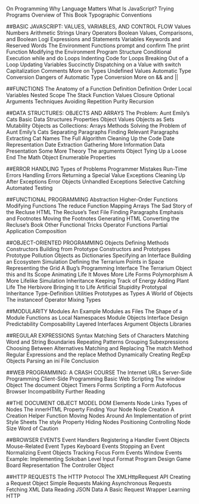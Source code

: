 On Programming
Why Language Matters
What Is JavaScript?
Trying Programs
Overview of This Book
Typographic Conventions 

##BASIC JAVASCRIPT: VALUES, VARIABLES, AND CONTROL FLOW 
	Values 
	Numbers 
	Arithmetic
	Strings 
	Unary Operators
	Boolean Values, Comparisons, and Boolean Logi
	Expressions and Statements
	Variables
	Keywords and Reserved Words
	The Environment
	Functions
	prompt and confirm
	The print Function
	Modifying the Environment 
	Program Structure 
	Conditional Execution
	while and do Loops
	Indenting Code
	for Loops
	Breaking Out of a Loop 
	Updating Variables Succinctly
	Dispatching on a Value with switch 
	Capitalization
	Comments
	More on Types
	Undefined Values 
	Automatic Type Conversion 
	Dangers of Automatic Type Conversion
	More on && and || 

##FUNCTIONS
	The Anatomy of a Function Definition
	Definition Order 
	Local Variables
	Nested Scope
	The Stack
	Function Values
	Closure 
	Optional Arguments
	Techniques
	Avoiding Repetition
	Purity 
	Recursion

##DATA STRUCTURES: OBJECTS AND ARRAYS
	The Problem: Aunt Emily’s Cats
	Basic Data Structures
	Properties
	Object Values
	Objects as Sets
	Mutability
	Objects as Collections: Arrays
	Methods 
	Solving the Problem of Aunt Emily’s Cats 
	Separating Paragraphs
	Finding Relevant Paragraphs
	Extracting Cat Names
	The Full Algorithm
	Cleaning Up the Code
	Date Representation
	Date Extraction
	Gathering More Information
	Data Presentation 
	Some More Theory 
	The arguments Object
	Tying Up a Loose End
	The Math Object 
	Enumerable Properties

##ERROR HANDLING
	Types of Problems 
	Programmer Mistakes
	Run-Time Errors
	Handling Errors
	Returning a Special Value 
	Exceptions
	Cleaning Up After Exceptions
	Error Objects
	Unhandled Exceptions
	Selective Catching
	Automated Testing 

##FUNCTIONAL PROGRAMMING
	Abstraction
	Higher-Order Functions 
	Modifying Functions
	The reduce Function
	Mapping Arrays
	The Sad Story of the Recluse
	HTML 
	The Recluse’s Text File 
	Finding Paragraphs
	Emphasis and Footnotes 
	Moving the Footnotes
	Generating HTML
	Converting the Recluse’s Book
	Other Functional Tricks 
	Operator Functions
	Partial Application
	Composition

##OBJECT-ORIENTED PROGRAMMING
	Objects 
	Defining Methods 
	Constructors
	Building from Prototype 
	Constructors and Prototypes
	Prototype Pollution
	Objects as Dictionaries 
	Specifying an Interface 
	Building an Ecosystem Simulation
	Defining the Terrarium 
	Points in Space
	Representing the Grid
	A Bug’s Programming Interface
	The Terrarium Object
	this and Its Scope
	Animating Life
	It Moves
	More Life Forms
	Polymorphism
	A More Lifelike Simulation
	Inheritance
	Keeping Track of Energy 
	Adding Plant Life 
	The Herbivore
	Bringing It to Life
	Artificial Stupidity
	Prototypal Inheritance 
	Type-Definition Utilities 
	Prototypes as Types
	A World of Objects
	The instanceof Operator 
	Mixing Types

##MODULARITY
	Modules 
	An Example
	Modules as Files 
	The Shape of a Module
	Functions as Local Namespaces
	Module Objects
	Interface Design 
	Predictability
	Composability
	Layered Interfaces
	Argument Objects 
	Libraries


##REGULAR EXPRESSIONS
	Syntax 
	Matching Sets of Characters
	Matching Word and String Boundaries 
	Repeating Patterns
	Grouping Subexpressions 
	Choosing Between Alternatives
	Matching and Replacing 
	The match Method 
	Regular Expressions and the replace Method 
	Dynamically Creating RegExp Objects 
	Parsing an ini File
	Conclusion

##WEB PROGRAMMING: A CRASH COURSE
	The Internet
	URLs 
	Server-Side Programming 
	Client-Side Programming 
	Basic Web Scripting
	The window Object 
	The document Object
	Timers 
	Forms 
	Scripting a Form 
	Autofocus
	Browser Incompatibility 
	Further Reading

##THE DOCUMENT OBJECT MODEL
	DOM Elements
	Node Links
	Types of Nodes
	The innerHTML Property 
	Finding Your Node 
	Node Creation
	A Creation Helper Function
	Moving Nodes Around
	An Implementation of print
	Style Sheets 
	The style Property
	Hiding Nodes
	Positioning
	Controlling Node Size
	Word of Caution

##BROWSER EVENTS
	Event Handlers
	Registering a Handler
	Event Objects
	Mouse-Related Event Types 
	Keyboard Events
	Stopping an Event 
	Normalizing Event Objects 
	Tracking Focus
	Form Events
	Window Events
	Example: Implementing Sokoban
	Level Input Format
	Program Design
	Game Board Representation 
	The Controller Object

##HTTP REQUESTS
	The HTTP Protocol 
	The XMLHttpRequest API 
	Creating a Request Object 
	Simple Requests
	Making Asynchronous Requests
	Fetching XML Data 
	Reading JSON Data 
	A Basic Request Wrapper 
	Learning HTTP
